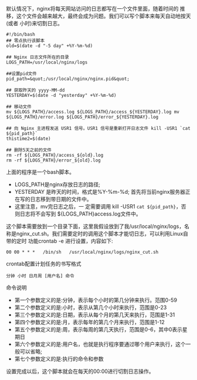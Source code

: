 默认情况下，nginx将每天网站访问的日志都写在一个文件里面，随着时间的 推移，这个文件会越来越大，最终会成为问题。我们可以写个脚本来每天自动地按天(或者 小时)来切割日志。


```
#!/bin/bash
## 零点执行该脚本
old=$(date -d "-5 day" +%Y-%m-%d)

## Nginx 日志文件所在的目录
LOGS_PATH=/usr/local/nginx/logs

##设置pid文件
pid_path=&quot;/usr/local/nginx/nginx.pid&quot;

## 获取昨天的 yyyy-MM-dd
YESTERDAY=$(date -d "yesterday" +%Y-%m-%d)

## 移动文件
mv ${LOGS_PATH}/access.log ${LOGS_PATH}/access_${YESTERDAY}.log mv ${LOGS_PATH}/error.log ${LOGS_PATH}/error_${YESTERDAY}.log

## 向 Nginx 主进程发送 USR1 信号。USR1 信号是重新打开日志文件 kill -USR1 `cat ${pid_path}`
thistime2=$(date)

## 删除5天之前的文件
rm -rf ${LOGS_PATH}/access_${old}.log
rm -rf ${LOGS_PATH}/error_${old}.log
```

上面的程序是一个bash脚本。
 
- LOGS_PATH是nginx存放日志的路径;
- YESTERDAY 是昨天的时间，格式是%Y-%m-%d; 首先将当前nginx服务器正在写的日志移到带日期的文件中。
- 这里注意，mv完日志之后，一 定需要调用 kill -USR1 `cat ${pid_path}`，否则日志将不会写到 ${LOGS_PATH}access.log文件中。

这个脚本需要放到一个目录下面，这里我假设放到了我/usr/local/nginx/logs，名 称是nginx_cut.sh。我们需要定时的调用这个脚本才能切日志，可以利用Linux自带的定时 功能crontab -e 进行设置，内容如下:

```
00 00 * * *   /bin/sh   /usr/local/nginx/logs/nginx_cut.sh
```

crontab配置计划任务的书写格式

```
分钟 小时 日月周 [用户名] 命令
```

命令说明

- 第一个参数定义的是:分钟，表示每个小时的第几分钟来执行。范围0-59 
- 第二个参数定义的是:小时，表示从第几个小时来执行，范围是0-23 
- 第三个参数定义的是:日期，表示从每个月的第几天来执行，范围是1-31 
- 第四个参数定义的是:月，表示每年的第几个月来执行，范围是1-12 
- 第五个参数定义的是:周，表示每周的第几天执行，范围是0-6，其中0表示星期日 
- 第六个参数定义的是:用户名，也就是执行程序要通过哪个用户来执行，这个一般可以省略;
- 第七个参数定义的是:执行的命令和参数

设置完成以后，这个脚本就会在每天的00:00进行切割日志操作。